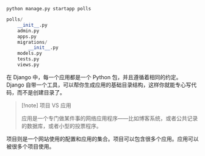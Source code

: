 

	python manage.py startapp polls

```python
polls/
    __init__.py
    admin.py
    apps.py
    migrations/
        __init__.py
    models.py
    tests.py
    views.py
```

在 Django 中，每一个应用都是一个 Python 包，并且遵循着相同的约定。Django 自带一个工具，可以帮你生成应用的基础目录结构，这样你就能专心写代码，而不是创建目录了。


>[!note] 项目 VS 应用
> 
> 应用是一个专门做某件事的网络应用程序——比如博客系统，或者公共记录的数据库，或者小型的投票程序。
> 
项目则是一个网站使用的配置和应用的集合。项目可以包含很多个应用。应用可以被很多个项目使用。